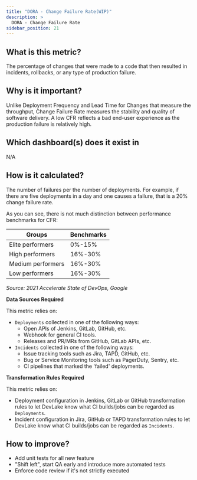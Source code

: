 ```yaml
---
title: "DORA - Change Failure Rate(WIP)"
description: >
  DORA - Change Failure Rate
sidebar_position: 21
---
```


## What is this metric? 
The percentage of changes that were made to a code that then resulted in incidents, rollbacks, or any type of production failure.

## Why is it important?
Unlike Deployment Frequency and Lead Time for Changes that measure the throughput, Change Failure Rate measures the stability and quality of software delivery. A low CFR reflects a bad end-user experience as the production failure is relatively high.

## Which dashboard(s) does it exist in
N/A


## How is it calculated?
The number of failures per the number of deployments. For example, if there are five deployments in a day and one causes a failure, that is a 20% change failure rate.

As you can see, there is not much distinction between performance benchmarks for CFR:

| Groups           | Benchmarks      |
| -----------------| ----------------|
| Elite performers | 0%-15%          |
| High performers  | 16%-30%         |
| Medium performers| 16%-30%         |
| Low performers   | 16%-30%         |

<p><i>Source: 2021 Accelerate State of DevOps, Google</i></p>

<b>Data Sources Required</b>

This metric relies on:
- `Deployments` collected in one of the following ways:
  - Open APIs of Jenkins, GitLab, GitHub, etc.
  - Webhook for general CI tools.
  - Releases and PR/MRs from GitHub, GitLab APIs, etc.
- `Incidents` collected in one of the following ways:
  - Issue tracking tools such as Jira, TAPD, GitHub, etc.
  - Bug or Service Monitoring tools such as PagerDuty, Sentry, etc.
  - CI pipelines that marked the 'failed' deployments.

<b>Transformation Rules Required</b>

This metric relies on:
- Deployment configuration in Jenkins, GitLab or GitHub transformation rules to let DevLake know what CI builds/jobs can be regarded as `Deployments`.
- Incident configuration in Jira, GitHub or TAPD transformation rules to let DevLake know what CI builds/jobs can be regarded as `Incidents`.

## How to improve?
- Add unit tests for all new feature
- "Shift left", start QA early and introduce more automated tests
- Enforce code review if it's not strictly executed
